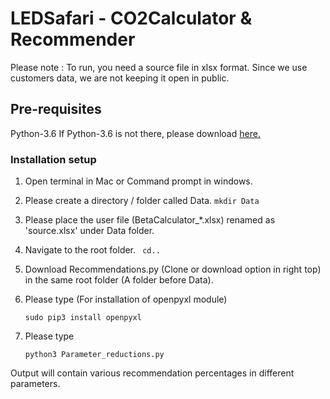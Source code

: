 # LEDSafari - CO2Calculator & Recommender 

Please note : To run, you need a source file in xlsx format. Since we use customers data, we are not keeping it open in public.

## Pre-requisites
Python-3.6
If Python-3.6 is not there, please download [here.](https://www.python.org/downloads/)

### Installation setup
1. Open terminal in Mac or Command prompt in windows.
2. Please create a directory / folder called Data.
	``` mkdir Data ```
3. Please place the user file (BetaCalculator_*.xlsx) renamed as 'source.xlsx' under Data folder.
4. Navigate to the root folder.
	``` cd..```
5. Download Recommendations.py (Clone or download option in right top) in the same root folder (A folder before Data).
5. Please type (For installation of openpyxl module)

	```sudo pip3 install openpyxl``` 
6. Please type

	```python3 Parameter_reductions.py```

Output will contain various recommendation percentages in different parameters.			
